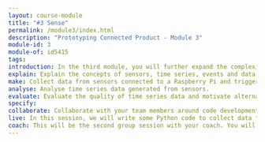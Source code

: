 ```yaml
---
layout: course-module
title: "#3 Sense"
permalink: /module3/index.html
description: "Prototyping Connected Product - Module 3"
module-id: 3
module-of: id5415
tags:
introduction: In the third module, you will further expand the complexity of your connected lighting system by adding sensing to the prototype, through light,  temperature, and humidity sensors. This will make its behaviour contextual!
explain: Explain the concepts of sensors, time series, events and data processing.
make: Collect data from sensors connected to a Raspberry Pi and trigger events.
analyse: Analyse time series data generated from sensors.
evaluate: Evaluate the quality of time series data and motivate alternative sensing options
specify:
collaborate: Collaborate with your team members around code development with Git and GitHub.
live: In this session, we will write some Python code to collect data from sensors. As usual, we will keep a significant room for your questions.
coach: This will be the second group session with your coach. You will receive feedback about what you reported on your GitHub repository.
---
```


<script src="https://gist.github.com/jackybourgeois/73766b1d3a5847ce03d135447ba77ba8.js"></script>
